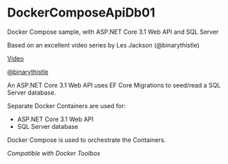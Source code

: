 # DockerComposeApiDb01
Docker Compose sample, with ASP.NET Core 3.1 Web API and SQL Server

Based on an excellent video series by Les Jackson (@binarythistle)

[Video](https://www.youtube.com/watch?v=4V7CwC_4oss)

[@binarythistle](https://github.com/binarythistle)

An ASP.NET Core 3.1 Web API uses EF Core Migrations to seed/read a SQL Server database.

Separate Docker Containers are used for:
* ASP.NET Core 3.1 Web API 
* SQL Server database

Docker Compose is used to orchestrate the Containers.

*Compatible with Docker Toolbox*
